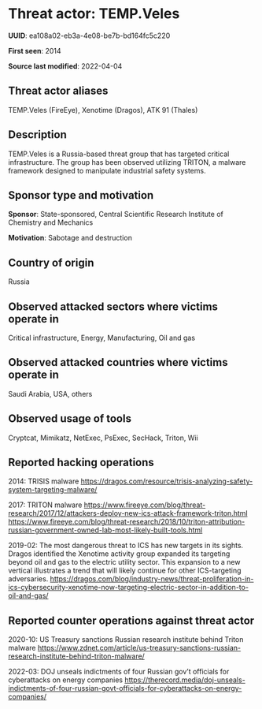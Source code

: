 # Threat actor: TEMP.Veles

**UUID**: ea108a02-eb3a-4e08-be7b-bd164fc5c220

**First seen**: 2014

**Source last modified**: 2022-04-04

## Threat actor aliases

TEMP.Veles (FireEye), Xenotime (Dragos), ATK 91 (Thales)

## Description

TEMP.Veles is a Russia-based threat group that has targeted critical infrastructure. The group has been observed utilizing TRITON, a malware framework designed to manipulate industrial safety systems.

## Sponsor type and motivation

**Sponsor**: State-sponsored, Central Scientific Research Institute of Chemistry and Mechanics

**Motivation**: Sabotage and destruction


## Country of origin

Russia

## Observed attacked sectors where victims operate in

Critical infrastructure, Energy, Manufacturing, Oil and gas

## Observed attacked countries where victims operate in

Saudi Arabia, USA, others

## Observed usage of tools

Cryptcat, Mimikatz, NetExec, PsExec, SecHack, Triton, Wii

## Reported hacking operations

2014: TRISIS malware
https://dragos.com/resource/trisis-analyzing-safety-system-targeting-malware/

2017: TRITON malware
https://www.fireeye.com/blog/threat-research/2017/12/attackers-deploy-new-ics-attack-framework-triton.html
https://www.fireeye.com/blog/threat-research/2018/10/triton-attribution-russian-government-owned-lab-most-likely-built-tools.html

2019-02: The most dangerous threat to ICS has new targets in its sights. Dragos identified the Xenotime activity group expanded its targeting beyond oil and gas to the electric utility sector. This expansion to a new vertical illustrates a trend that will likely continue for other ICS-targeting adversaries.
https://dragos.com/blog/industry-news/threat-proliferation-in-ics-cybersecurity-xenotime-now-targeting-electric-sector-in-addition-to-oil-and-gas/

## Reported counter operations against threat actor

2020-10: US Treasury sanctions Russian research institute behind Triton malware
https://www.zdnet.com/article/us-treasury-sanctions-russian-research-institute-behind-triton-malware/

2022-03: DOJ unseals indictments of four Russian gov’t officials for cyberattacks on energy companies
https://therecord.media/doj-unseals-indictments-of-four-russian-govt-officials-for-cyberattacks-on-energy-companies/




